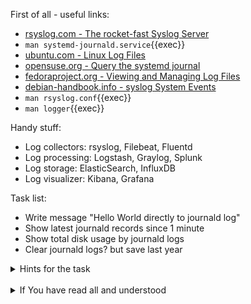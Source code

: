 First of all - useful links:

- [rsyslog.com - The rocket-fast Syslog Server](https://www.rsyslog.com/)
- `man systemd-journald.service`{{exec}}
- [ubuntu.com - Linux Log Files](https://help.ubuntu.com/community/LinuxLogFiles#System_Log)
- [opensuse.org - Query the systemd journal](https://doc.opensuse.org/documentation/leap/reference/html/book-reference/cha-journalctl.html)
- [fedoraproject.org - Viewing and Managing Log Files](https://docs.fedoraproject.org/en-US/fedora/latest/system-administrators-guide/monitoring-and-automation/Viewing_and_Managing_Log_Files/)
- [debian-handbook.info - syslog System Events](https://debian-handbook.info/browse/stable/sect.syslog.html)
- `man rsyslog.conf`{{exec}}
- `man logger`{{exec}}

Handy stuff:

- Log collectors: rsyslog, Filebeat, Fluentd
- Log processing: Logstash, Graylog, Splunk
- Log storage: ElasticSearch, InfluxDB
- Log visualizer: Kibana, Grafana

Task list:
- Write message "Hello World directly to journald log"
- Show latest journald records since 1 minute
- Show total disk usage by journald logs
- Clear journald logs? but save last year

<details><summary>Hints for the task</summary>
<pre>
  $ systemd-cat echo "Hello World!"
  $ journalctl --since "1 minute ago"
  $ journalctl --disk-usage
  $ journalctl --vacuum-time=1years
</pre>
</details>
<br>
<details><summary>If You have read all and understood</summary>
<pre>
`touch IReadAllAndUndnderstood`{{exec}}
</pre>
